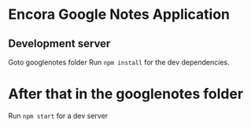 # Encora Google Notes Application

## Development server 

Goto googlenotes folder 
Run `npm install` for the dev dependencies.

# After that in the googlenotes folder 

Run `npm start` for a dev server